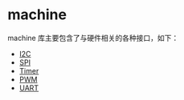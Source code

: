 machine
===========

machine 库主要包含了与硬件相关的各种接口，如下：

* [I2C](i2c.md)
* [SPI](spi.md)
* [Timer](timer.md)
* [PWM](pwm.md)
* [UART](uart.md)


